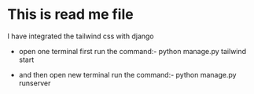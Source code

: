 # This is read me file

I have integrated the tailwind css with django 

- open one terminal
first run the command:-
python manage.py tailwind start


- and then open new terminal run the command:- 
python manage.py runserver